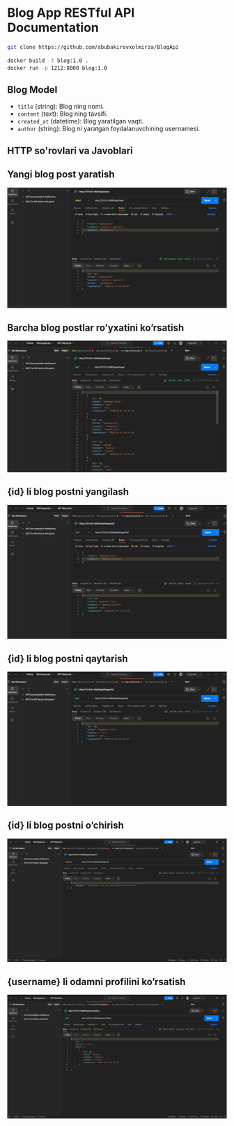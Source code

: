 # Blog App RESTful API Documentation
```bash
git clone https://github.com/abubakirovxolmirza/BlogApi
```
```bash
docker build -t blog:1.0 .
docker run -p 1212:8000 blog:1.0
```

## Blog Model

- `title` (string): Blog ning nomi.
- `content` (text): Blog ning tavsifi.
- `created_at` (datetime): Blog yaratilgan vaqti.
- `author` (string): Blog ni yaratgan foydalanuvchining usernamesi.

## HTTP so'rovlari va Javoblari

## Yangi blog post yaratish
![img1](blog/image/readme_img/new.png)
## Barcha blog postlar ro’yxatini ko’rsatish
![img2](blog/image/readme_img/blogs.png)
## {id} li blog postni yangilash
![img3](blog/image/readme_img/update.png)
## {id} li blog postni qaytarish
![img4](blog/image/readme_img/id.png)
## {id} li blog postni o’chirish
![img5](blog/image/readme_img/delete.png)
## {username} li odamni profilini ko’rsatish
![img6](blog/image/readme_img/user.png)

